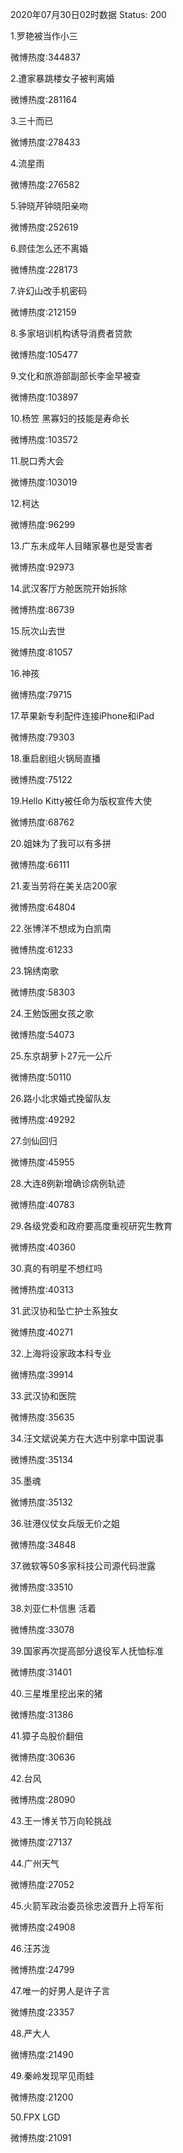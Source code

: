 2020年07月30日02时数据
Status: 200

1.罗艳被当作小三

微博热度:344837

2.遭家暴跳楼女子被判离婚

微博热度:281164

3.三十而已

微博热度:278433

4.流星雨

微博热度:276582

5.钟晓芹钟晓阳亲吻

微博热度:252619

6.顾佳怎么还不离婚

微博热度:228173

7.许幻山改手机密码

微博热度:212159

8.多家培训机构诱导消费者贷款

微博热度:105477

9.文化和旅游部副部长李金早被查

微博热度:103897

10.杨笠 黑寡妇的技能是寿命长

微博热度:103572

11.脱口秀大会

微博热度:103019

12.柯达

微博热度:96299

13.广东未成年人目睹家暴也是受害者

微博热度:92973

14.武汉客厅方舱医院开始拆除

微博热度:86739

15.阮次山去世

微博热度:81057

16.神孩

微博热度:79715

17.苹果新专利配件连接iPhone和iPad

微博热度:79303

18.重启剧组火锅局直播

微博热度:75122

19.Hello Kitty被任命为版权宣传大使

微博热度:68762

20.姐妹为了我可以有多拼

微博热度:66111

21.麦当劳将在美关店200家

微博热度:64804

22.张博洋不想成为白凯南

微博热度:61233

23.锦绣南歌

微博热度:58303

24.王勉饭圈女孩之歌

微博热度:54073

25.东京胡萝卜27元一公斤

微博热度:50110

26.路小北求婚式挽留队友

微博热度:49292

27.剑仙回归

微博热度:45955

28.大连8例新增确诊病例轨迹

微博热度:40783

29.各级党委和政府要高度重视研究生教育

微博热度:40360

30.真的有明星不想红吗

微博热度:40313

31.武汉协和坠亡护士系独女

微博热度:40271

32.上海将设家政本科专业

微博热度:39914

33.武汉协和医院

微博热度:35635

34.汪文斌说美方在大选中别拿中国说事

微博热度:35134

35.墨魂

微博热度:35132

36.驻港仪仗女兵版无价之姐

微博热度:34848

37.微软等50多家科技公司源代码泄露

微博热度:33510

38.刘亚仁朴信惠 活着

微博热度:33078

39.国家再次提高部分退役军人抚恤标准

微博热度:31401

40.三星堆里挖出来的猪

微博热度:31386

41.獐子岛股价翻倍

微博热度:30636

42.台风

微博热度:28090

43.王一博关节万向轮挑战

微博热度:27137

44.广州天气

微博热度:27052

45.火箭军政治委员徐忠波晋升上将军衔

微博热度:24908

46.汪苏泷

微博热度:24799

47.唯一的好男人是许子言

微博热度:23357

48.严大人

微博热度:21490

49.秦岭发现罕见雨蛙

微博热度:21200

50.FPX LGD

微博热度:21091

